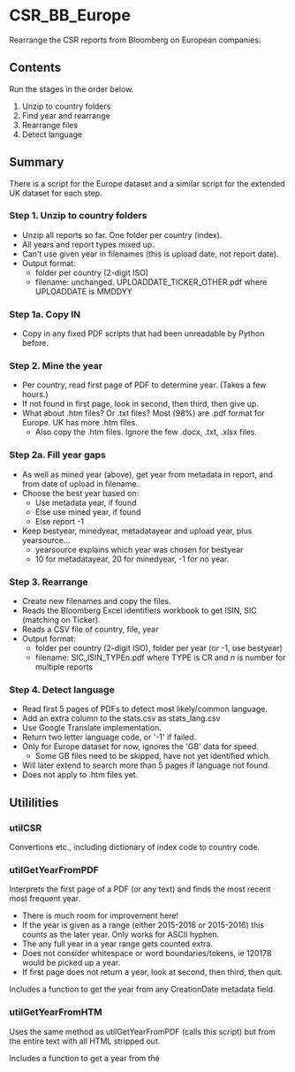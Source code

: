 # CSR_BB_Europe
Rearrange the CSR reports from Bloomberg on European companies.

## Contents
Run the stages in the order below.
1. Unzip to country folders
2. Find year and rearrange 
3. Rearrange files
4. Detect language

## Summary
There is a script for the Europe dataset 
and a similar script for the extended UK dataset for each step.

### Step 1. Unzip to country folders
- Unzip all reports so far. One folder per country (index). 
- All years and report types mixed up. 
- Can't use given year in filenames (this is upload date, not report date).
- Output format:
	- folder per country (2-digit ISO)
	- filename: unchanged. UPLOADDATE\_TICKER\_OTHER.pdf where UPLOADDATE is MMDDYY

### Step 1a. Copy IN
- Copy in any fixed PDF scripts that had been unreadable by Python before.

### Step 2. Mine the year
- Per country, read first page of PDF to determine year. (Takes a few hours.)
- If not found in first page, look in second, then third, then give up.
- What about .htm files? Or .txt files? Most (98%) are .pdf format for Europe. UK has more .htm files.
  - Also copy the .htm files. Ignore the few .docx, .txt, .xlsx files.

### Step 2a. Fill year gaps
- As well as mined year (above), get year from metadata in report, and from date of upload in filename.
- Choose the best year based on:
  - Use metadata year, if found
  - Else use mined year, if found
  - Else report -1
- Keep bestyear, minedyear, metadatayear and upload year, plus yearsource...
  - yearsource explains which year was chosen for bestyear
  - 10 for metadatayear, 20 for minedyear, -1 for no year.

### Step 3. Rearrange
- Create new filenames and copy the files. 
- Reads the Bloomberg Excel identifiers workbook to get ISIN, SIC (matching on Ticker).
- Reads a CSV file of country, file, year
- Output format:
	- folder per country (2-digit ISO), folder per year (or -1, use bestyear)
	- filename: SIC\_ISIN\_TYPEn.pdf where TYPE is CR and _n_ is number for multiple reports
	
### Step 4. Detect language
- Read first 5 pages of PDFs to detect most likely/common language.
- Add an extra column to the stats.csv as stats_lang.csv
- Use Google Translate implementation.
- Return two letter language code, or '-1' if failed.
- Only for Europe dataset for now, ignores the 'GB' data for speed.
  - Some GB files need to be skipped, have not yet identified which.
- Will later extend to search more than 5 pages if language not found. 
- Does not apply to .htm files yet.

## Utililities
### utilCSR
Convertions etc., including dictionary of index code to country code.


### utilGetYearFromPDF
Interprets the first page of a PDF (or any text) and finds the most recent most frequent year.
- There is much room for improvement here!
- If the year is given as a range (either 2015-2016 or 2015-2016) this counts as the later year. Only works for ASCII hyphen.
- The any full year in a year range gets counted extra.
- Does not consider whitespace or word boundaries/tokens, ie 120178 would be picked up a year.
- If first page does not return a year, look at second, then third, then quit.

Includes a function to get the year from any CreationDate metadata field.

### utilGetYearFromHTM
Uses the same method as utilGetYearFromPDF (calls this script) 
but from the entire text with all HTML stripped out.

Includes a function to get a year from the <head><title> field, if present.


### utilReadExcelCSREurope
Reads in from the Excel tables of company indentifiers by country index. 

- Instantiates the Companies class with Company list. 
- This might be better as a DataFrame.

Format of Excel document:

- First sheet: "Summary". Not read by script, but the dictionary of country to index was used in utilCSR.py.
- Next 15 sheets: "1.AT" to "15.GB". Columns A:G contain:
  - BB Code, e.g. ANDR AV Equity
  - Name, e.g. ANDRITZ AG
  - Disclosure, to 4 decimal places
  - Country code for company, e.g. AT
  - ISIN, e.g. AT0000730007
  - SIC code, two digits.
  - SIC name, e.g. Industrials.
  
There were some companies in multiple indices, some companies not included, and one SIC code/name missing (given 99).

Gives special treatment to tickers with a forward slash '/' character, 
as the slash is not present in the report filenames that include company ticker.

### utilReadExcelCSRUK
Similar to utilReadExcelCSREurope, but for an extended UK list. If SIC is not available, give 99.
